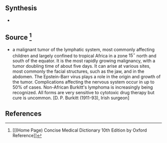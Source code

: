 ## Synthesis
- 
## Source [^1]
- a malignant tumor of the lymphatic system, most commonly affecting children and largely confined to tropical Africa in a zone $15^{\circ}$ north and south of the equator. It is the most rapidly growing malignancy, with a tumor doubling time of about five days. It can arise at various sites, most commonly the facial structures, such as the jaw, and in the abdomen. The Epstein-Barr virus plays a role in the origin and growth of the tumor. Complications affecting the nervous system occur in up to $50 \%$ of cases. Non-African Burkitt's lymphoma is increasingly being recognized. All forms are very sensitive to cytotoxic drug therapy but cure is uncommon. \[D. P. Burkitt (1911-93), Irish surgeon]
## References

[^1]: [[(Home Page) Concise Medical Dictionary 10th Edition by Oxford Reference]]